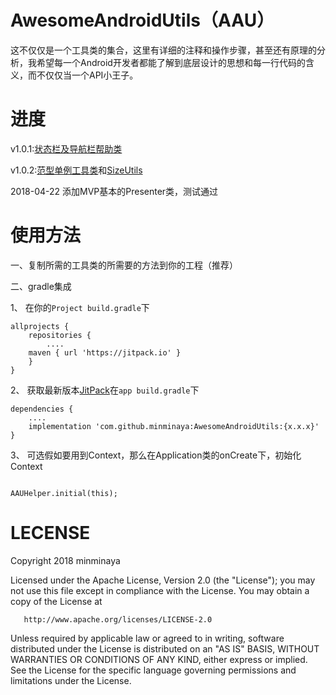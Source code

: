 # AwesomeAndroidUtils（AAU）

这不仅仅是一个工具类的集合，这里有详细的注释和操作步骤，甚至还有原理的分析，我希望每一个Android开发者都能了解到底层设计的思想和每一行代码的含义，而不仅仅当一个API小王子。

# 进度

v1.0.1:[状态栏及导航栏帮助类](/MD/BarsHelper.md)


v1.0.2:[范型单例工具类](/MD/SingletonHelper.md)和[SizeUtils](/MD/SizeUtils.md)

2018-04-22 添加MVP基本的Presenter类，测试通过

# 使用方法

一、复制所需的工具类的所需要的方法到你的工程（推荐）

二、gradle集成


1、 在你的```Project build.gradle```下

```
allprojects {
    repositories {
        ....
   	maven { url 'https://jitpack.io' }
    }
}
```
2、 获取最新版本[JitPack](https://jitpack.io/#minminaya/AwesomeAndroidUtils)在```app build.gradle```下



```
dependencies {
    ....
    implementation 'com.github.minminaya:AwesomeAndroidUtils:{x.x.x}'
}
```

3、 可选假如要用到Context，那么在Application类的onCreate下，初始化Context

```

AAUHelper.initial(this);

```


# LECENSE

Copyright 2018 minminaya

   Licensed under the Apache License, Version 2.0 (the "License");
   you may not use this file except in compliance with the License.
   You may obtain a copy of the License at

       http://www.apache.org/licenses/LICENSE-2.0

   Unless required by applicable law or agreed to in writing, software
   distributed under the License is distributed on an "AS IS" BASIS,
   WITHOUT WARRANTIES OR CONDITIONS OF ANY KIND, either express or implied.
   See the License for the specific language governing permissions and
   limitations under the License.
